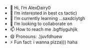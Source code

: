 - 👋 Hi, I’m AlexDairy0
- 👀 I’m interested in best cs tactic)
- 🌱 I’m currently learning ...saxdciytgh
- 💞️ I’m looking to collaborate on 
- 📫 How to reach me .bgftiyguhjik
- 😄 Pronouns: .)juvfdhuew
- ⚡ Fun fact: i wanna pizza))) haha
<!---
AlexDairy0/AlexDairy0 is a ✨ special ✨ repository because its `README.md` (this file) appears on your GitHub profile.
You can click the Preview link to take a look at your changes.
---
